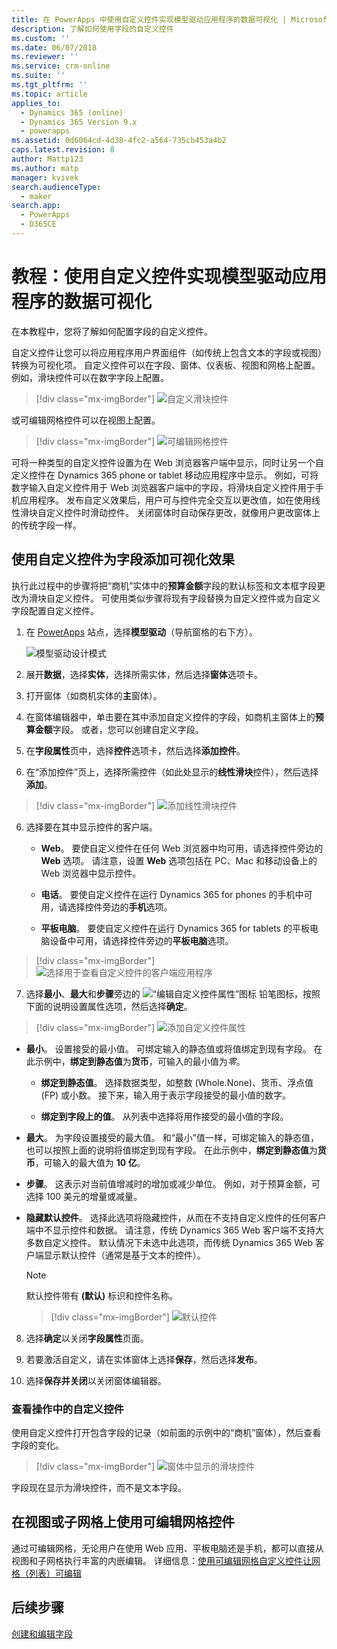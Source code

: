 ```yaml
---
title: 在 PowerApps 中使用自定义控件实现模型驱动应用程序的数据可视化 | MicrosoftDocs
description: 了解如何使用字段的自定义控件
ms.custom: ''
ms.date: 06/07/2018
ms.reviewer: ''
ms.service: crm-online
ms.suite: ''
ms.tgt_pltfrm: ''
ms.topic: article
applies_to:
  - Dynamics 365 (online)
  - Dynamics 365 Version 9.x
  - powerapps
ms.assetid: 0d6064cd-4d38-4fc2-a564-735cb453a4b2
caps.latest.revision: 8
author: Mattp123
ms.author: matp
manager: kvivek
search.audienceType:
  - maker
search.app:
  - PowerApps
  - D365CE
---
```

# <a name="tutorial-use-custom-controls-for-model-driven-app-data-visualizations"></a>教程：使用自定义控件实现模型驱动应用程序的数据可视化

在本教程中，您将了解如何配置字段的自定义控件。 

自定义控件让您可以将应用程序用户界面组件（如传统上包含文本的字段或视图）转换为可视化项。 自定义控件可以在字段、窗体、仪表板、视图和网格上配置。 例如，滑块控件可以在数字字段上配置。

   > [!div class="mx-imgBorder"] 
   > ![自定义滑块控件](media/slider-control.PNG "字段的滑块控件")

或可编辑网格控件可以在视图上配置。 

   > [!div class="mx-imgBorder"] 
   > ![可编辑网格控件](media/editable-grid-example.png)

可将一种类型的自定义控件设置为在 Web 浏览器客户端中显示，同时让另一个自定义控件在 Dynamics 365 phone or tablet 移动应用程序中显示。 例如，可将数字输入自定义控件用于 Web 浏览器客户端中的字段，将滑块自定义控件用于手机应用程序。 发布自定义效果后，用户可与控件完全交互以更改值，如在使用线性滑块自定义控件时滑动控件。 关闭窗体时自动保存更改，就像用户更改窗体上的传统字段一样。  
  
## <a name="use-a-custom-control-to-add-visualizations-to-a-field"></a>使用自定义控件为字段添加可视化效果  
 执行此过程中的步骤将把“商机”实体中的**预算金额**字段的默认标签和文本框字段更改为滑块自定义控件。 可使用类似步骤将现有字段替换为自定义控件或为自定义字段配置自定义控件。  
  
1.  在 [PowerApps](https://web.powerapps.com/?utm_source=padocs&utm_medium=linkinadoc&utm_campaign=referralsfromdoc) 站点，选择**模型驱动**（导航窗格的右下方）。  

     ![模型驱动设计模式](media/model-driven-switch.png)

2.  展开**数据**，选择**实体**，选择所需实体，然后选择**窗体**选项卡。  
  
2.  打开窗体（如商机实体的**主**窗体）。 
  
3.  在窗体编辑器中，单击要在其中添加自定义控件的字段，如商机主窗体上的**预算金额**字段。 或者，您可以创建自定义字段。 
  
4.  在**字段属性**页中，选择**控件**选项卡，然后选择**添加控件**。  
  
5.  在“添加控件”页上，选择所需控件（如此处显示的**线性滑块**控件），然后选择**添加**。  

   > [!div class="mx-imgBorder"] 
   > ![添加线性滑块控件](media/add-slider.PNG "添加线性滑块控件")  
  
6.  选择要在其中显示控件的客户端。  
  
    - **Web**。 要使自定义控件在任何 Web 浏览器中均可用，请选择控件旁边的 **Web** 选项。 请注意，设置 **Web** 选项包括在 PC、Mac 和移动设备上的 Web 浏览器中显示控件。  
  
    - **电话**。 要使自定义控件在运行 Dynamics 365 for phones 的手机中可用，请选择控件旁边的**手机**选项。  
  
    - **平板电脑**。 要使自定义控件在运行 Dynamics 365 for tablets 的平板电脑设备中可用，请选择控件旁边的**平板电脑**选项。  
  
   > [!div class="mx-imgBorder"] 
   > ![选择用于查看自定义控件的客户端应用程序](media/choose-client.png "选择用于查看自定义控件的客户端应用程序")  
  
7.  选择**最小**、**最大**和**步骤**旁边的 ![“编辑自定义控件属性”图标](media/ccf-pencil-icon.png "“编辑自定义控件属性”图标") 铅笔图标，按照下面的说明设置属性选项，然后选择**确定**。  
  
   > [!div class="mx-imgBorder"] 
   > ![添加自定义控件属性](media/ccf-add-properties.png "添加自定义控件属性")
  
   - **最小**。 设置接受的最小值。 可绑定输入的静态值或将值绑定到现有字段。 在此示例中，**绑定到静态值**为**货币**，可输入的最小值为*零*。  
  
       - **绑定到静态值**。 选择数据类型，如整数 (Whole.None)、货币、浮点值 (FP) 或小数。 接下来，输入用于表示字段接受的最小值的数字。  
  
       - **绑定到字段上的值**。 从列表中选择将用作接受的最小值的字段。  
  
   - **最大**。 为字段设置接受的最大值。 和“最小”值一样，可绑定输入的静态值，也可以按照上面的说明将值绑定到现有字段。 在此示例中，**绑定到静态值**为**货币**，可输入的最大值为 **10 亿**。  
  
   - **步骤**。 这表示对当前值增减时的增加或减少单位。 例如，对于预算金额，可选择 100 美元的增量或减量。  
  
   - **隐藏默认控件**。 选择此选项将隐藏控件，从而在不支持自定义控件的任何客户端中不显示控件和数据。 请注意，传统 Dynamics 365 Web 客户端不支持大多数自定义控件。 默认情况下未选中此选项，而传统 Dynamics 365 Web 客户端显示默认控件（通常是基于文本的控件）。  
  
       > [!NOTE]
       >  默认控件带有 **(默认)** 标识和控件名称。  
       >   
       > > [!div class="mx-imgBorder"] 
       > > ![默认控件](media/default-control.png "默认控件")  
  
8.  选择**确定**以关闭**字段属性**页面。  
  
9. 若要激活自定义，请在实体窗体上选择**保存**，然后选择**发布**。  
  
10. 选择**保存并关闭**以关闭窗体编辑器。  
  
### <a name="see-the-custom-control-in-action"></a>查看操作中的自定义控件  
 使用自定义控件打开包含字段的记录（如前面的示例中的“商机”窗体），然后查看字段的变化。  
  
   > [!div class="mx-imgBorder"] 
   > ![窗体中显示的滑块控件](media/slider-control.PNG "窗体中显示的滑块控件")  
  
 字段现在显示为滑块控件，而不是文本字段。 

## <a name="use-the-editable-grid-control-on-a-view-or-sub-grid"></a>在视图或子网格上使用可编辑网格控件

通过可编辑网格，无论用户在使用 Web 应用、平板电脑还是手机，都可以直接从视图和子网格执行丰富的内嵌编辑。 详细信息：[使用可编辑网格自定义控件让网格（列表）可编辑](make-grids-lists-editable-custom-control.md) 
  
## <a name="next-steps"></a>后续步骤  
[创建和编辑字段](../common-data-service/create-edit-fields.md)
